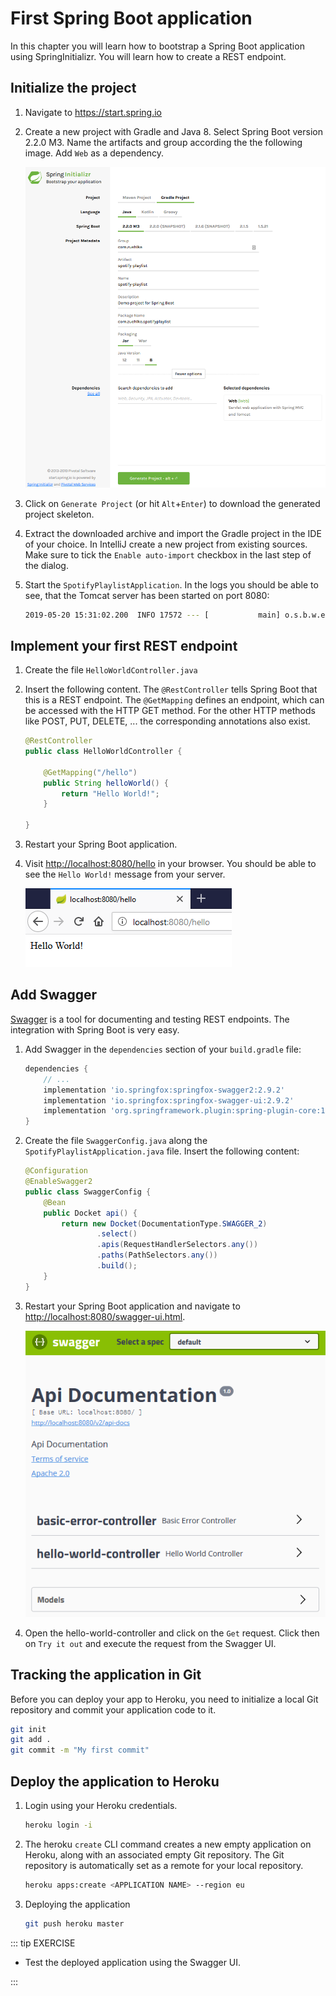 # First Spring Boot application

In this chapter you will learn how to bootstrap a Spring Boot application using SpringInitializr.
You will learn how to create a REST endpoint.

## Initialize the project

1. Navigate to <https://start.spring.io>
2. Create a new project with Gradle and Java 8.
Select Spring Boot version 2.2.0 M3.
Name the artifacts and group according the the following image.
Add `Web` as a dependency.

    ![Screenshot of the Spring Initializr website](./figures/initializr.png)

3. Click on `Generate Project` (or hit `Alt`+`Enter`) to download the generated project skeleton.
4. Extract the downloaded archive and import the Gradle project in the IDE of your choice.
In IntelliJ create a new project from existing sources.
Make sure to tick the `Enable auto-import` checkbox in the last step of the dialog.
5. Start the `SpotifyPlaylistApplication`.
In the logs you should be able to see, that the Tomcat server has been started on port 8080:

    ```bash
    2019-05-20 15:31:02.200  INFO 17572 --- [           main] o.s.b.w.embedded.tomcat.TomcatWebServer  : Tomcat started on port(s): 8080 (http) with context path ''
    ```

## Implement your first REST endpoint

1. Create the file `HelloWorldController.java`
2. Insert the following content.
The `@RestController` tells Spring Boot that this is a REST endpoint.
The `@GetMapping` defines an endpoint, which can be accessed with the HTTP GET method.
For the other HTTP methods like POST, PUT, DELETE, ... the corresponding annotations also exist.

    ```java
    @RestController
    public class HelloWorldController {

        @GetMapping("/hello")
        public String helloWorld() {
            return "Hello World!";
        }

    }
    ```

3. Restart your Spring Boot application.
4. Visit <http://localhost:8080/hello> in your browser.
You should be able to see the `Hello World!` message from your server.

    ![Hello World from the Spring Boot application](./figures/helloworld.png)

## Add Swagger

[Swagger](https://swagger.io/) is a tool for documenting and testing REST endpoints.
The integration with Spring Boot is very easy.

1. Add Swagger in the `dependencies` section of your `build.gradle` file:

    ```groovy
    dependencies {
        // ...
        implementation 'io.springfox:springfox-swagger2:2.9.2'
        implementation 'io.springfox:springfox-swagger-ui:2.9.2'
        implementation 'org.springframework.plugin:spring-plugin-core:1.2.0.RELEASE'
    }
    ```

2. Create the file `SwaggerConfig.java` along the `SpotifyPlaylistApplication.java` file.
Insert the following content:

    ```java
    @Configuration
    @EnableSwagger2
    public class SwaggerConfig {
        @Bean
        public Docket api() {
            return new Docket(DocumentationType.SWAGGER_2)
                    .select()
                    .apis(RequestHandlerSelectors.any())
                    .paths(PathSelectors.any())
                    .build();
        }
    }
    ```

3. Restart your Spring Boot application and navigate to <http://localhost:8080/swagger-ui.html>.

    ![Swagger startup screen](./figures/swagger.png)

4. Open the hello-world-controller and click on the `Get` request.
Click then on `Try it out` and execute the request from the Swagger UI.

## Tracking the application in Git

Before you can deploy your app to Heroku, you need to initialize a local Git repository and commit your application code to it.

```bash
git init
git add .
git commit -m "My first commit"
```

## Deploy the application to Heroku

1. Login using your Heroku credentials.

    ```bash
    heroku login -i
    ```

2. The heroku `create` CLI command creates a new empty application on Heroku, along with an associated empty Git repository. The Git repository is automatically set as a remote for your local repository.

    ```bash
    heroku apps:create <APPLICATION NAME> --region eu
    ```

3. Deploying the application

    ```bash
    git push heroku master
    ```

::: tip EXERCISE

* Test the deployed application using the Swagger UI.

:::